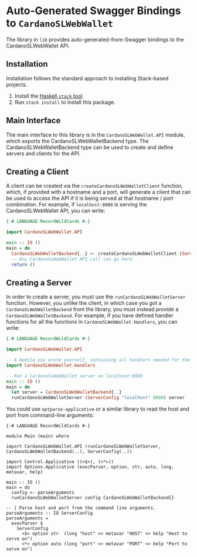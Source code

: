 # Auto-Generated Swagger Bindings to `CardanoSLWebWallet`

The library in `lib` provides auto-generated-from-Swagger bindings to the CardanoSLWebWallet API.

## Installation

Installation follows the standard approach to installing Stack-based projects.

1. Install the [Haskell `stack` tool](http://docs.haskellstack.org/en/stable/README).
2. Run `stack install` to install this package.

## Main Interface

The main interface to this library is in the `CardanoSLWebWallet.API` module, which exports the CardanoSLWebWalletBackend type. The CardanoSLWebWalletBackend
type can be used to create and define servers and clients for the API.

## Creating a Client

A client can be created via the `createCardanoSLWebWalletClient` function, which, if provided with a hostname and a port, will generate
a client that can be used to access the API if it is being served at that hostname / port combination. For example, if
`localhost:8080` is serving the CardanoSLWebWallet API, you can write:

```haskell
{-# LANGUAGE RecordWildCards #-}

import CardanoSLWebWallet.API

main :: IO ()
main = do
  CardanoSLWebWalletBackend{..} <- createCardanoSLWebWalletClient (ServerConfig "localhost" 8080)
  -- Any CardanoSLWebWallet API call can go here.
  return ()
```

## Creating a Server

In order to create a server, you must use the `runCardanoSLWebWalletServer` function. However, you unlike the client, in which case you *got* a `CardanoSLWebWalletBackend`
from the library, you must instead *provide* a `CardanoSLWebWalletBackend`. For example, if you have defined handler functions for all the
functions in `CardanoSLWebWallet.Handlers`, you can write:

```haskell
{-# LANGUAGE RecordWildCards #-}

import CardanoSLWebWallet.API

-- A module you wrote yourself, containing all handlers needed for the CardanoSLWebWalletBackend type.
import CardanoSLWebWallet.Handlers

-- Run a CardanoSLWebWallet server on localhost:8080
main :: IO ()
main = do
  let server = CardanoSLWebWalletBackend{..}
  runCardanoSLWebWalletServer (ServerConfig "localhost" 8080) server
```

You could use `optparse-applicative` or a similar library to read the host and port from command-line arguments:
```
{-# LANGUAGE RecordWildCards #-}

module Main (main) where

import CardanoSLWebWallet.API (runCardanoSLWebWalletServer, CardanoSLWebWalletBackend(..), ServerConfig(..))

import Control.Applicative ((<$>), (<*>))
import Options.Applicative (execParser, option, str, auto, long, metavar, help)

main :: IO ()
main = do
  config <- parseArguments
  runCardanoSLWebWalletServer config CardanoSLWebWalletBackend{}

-- | Parse host and port from the command line arguments.
parseArguments :: IO ServerConfig
parseArguments =
  execParser $
    ServerConfig
      <$> option str  (long "host" <> metavar "HOST" <> help "Host to serve on")
      <*> option auto (long "port" <> metavar "PORT" <> help "Port to serve on")
```

